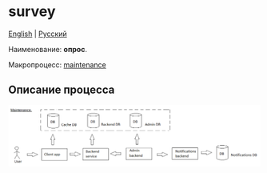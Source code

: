 # survey

[English](survey.md) | [Русский](survey.ru.md)

Наименование: **опрос**.

Макропроцесс: [maintenance](../../macroprocesses/maintenance.md)

## Описание процесса

![maintenance_overall](../../img/maintenance_overall.png)
